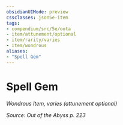 ```yaml
---
obsidianUIMode: preview
cssclasses: json5e-item
tags:
- compendium/src/5e/oota
- item/attunement/optional
- item/rarity/varies
- item/wondrous
aliases: 
- "Spell Gem"
---
```

# Spell Gem
*Wondrous Item, varies (attunement optional)*  


*Source: Out of the Abyss p. 223*